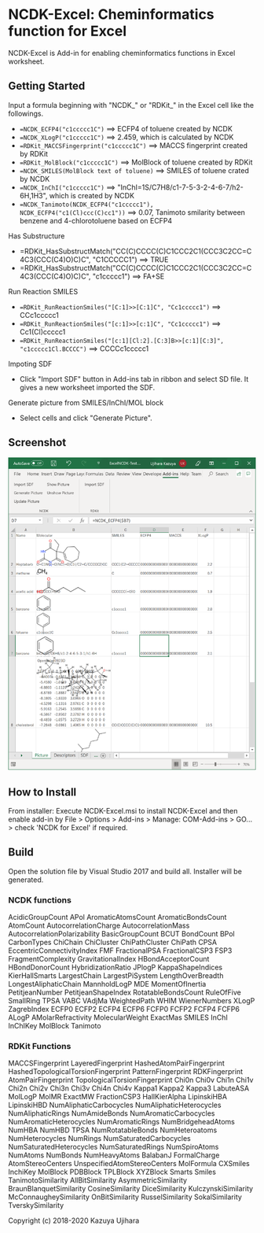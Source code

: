 NCDK-Excel: Cheminformatics function for Excel
==============================================

NCDK-Excel is Add-in for enabling cheminformatics functions in Excel worksheet.

Getting Started
---------------

Input a formula beginning with "NCDK_" or "RDKit_" in the Excel cell like the followings.

- `=NCDK_ECFP4("c1ccccc1C")`  ==> ECFP4 of toluene created by NCDK
- `=NCDK_XLogP("c1ccccc1C")`  ==> 2.459, which is calculated by NCDK
- `=RDKit_MACCSFingerprint("c1ccccc1C")`   ==> MACCS fingerprint created by RDKit
- `=RDKit_MolBlock("c1ccccc1C")`  ==> MolBlock of toluene created by RDKit
- `=NCDK_SMILES(MolBlock text of toluene)`  ==> SMILES of toluene crated by NCDK
- `=NCDK_InChI("c1ccccc1C")`  ==> "InChI=1S/C7H8/c1-7-5-3-2-4-6-7/h2-6H,1H3", which is created by NCDK
- `=NCDK_Tanimoto(NCDK_ECFP4("c1ccccc1"), NCDK_ECFP4("c1(Cl)ccc(C)cc1"))`  ==> 0.07, Tanimoto smilarity between benzene and 4-chlorotoluene based on ECFP4

Has Substructure

- =RDKit_HasSubstructMatch("CC(C)CCCC(C)C1CCC2C1(CCC3C2CC=C4C3(CCC(C4)O)C)C", "C1CCCCC1")  ==> TRUE
- =RDKit_HasSubstructMatch("CC(C)CCCC(C)C1CCC2C1(CCC3C2CC=C4C3(CCC(C4)O)C)C", "c1ccccc1")  ==> FA+SE

Run Reaction SMILES

- `=RDKit_RunReactionSmiles("[C:1]>>[C:1]C", "Cc1ccccc1")`  ==>  CCc1ccccc1
- `=RDKit_RunReactionSmiles("[c:1]>>[c:1]C", "Cc1ccccc1")`  ==>  Cc1(Cl)ccccc1
- `=RDKit_RunReactionSmiles("[c:1][Cl:2].[C:3]B>>[c:1][C:3]", "c1ccccc1Cl.BCCCC")`  ==> CCCCc1ccccc1

Impoting SDF

- Click "Import SDF" button in Add-ins tab in ribbon and select SD file. It gives a new worksheet imported the SDF.

Generate picture from SMILES/InChI/MOL block

- Select cells and click "Generate Picture".

Screenshot
----------

![screenshot](image/NCDK-Excel-Worksheet-1.png?raw=true)

How to Install
--------------

From installer: Execute NCDK-Excel.msi to install NCDK-Excel and then enable add-in by File > Options > Add-ins > Manage: COM-Add-ins > GO... > check 'NCDK for Excel' if required.

Build
-----

Open the solution file by Visual Studio 2017 and build all.
Installer will be generated.

### NCDK functions

AcidicGroupCount
APol
AromaticAtomsCount
AromaticBondsCount
AtomCount
AutocorrelationCharge
AutocorrelationMass
AutocorrelationPolarizability
BasicGroupCount
BCUT
BondCount
BPol
CarbonTypes
ChiChain
ChiCluster
ChiPathCluster
ChiPath
CPSA
EccentricConnectivityIndex
FMF
FractionalPSA
FractionalCSP3
FSP3
FragmentComplexity
GravitationalIndex
HBondAcceptorCount
HBondDonorCount
HybridizationRatio
JPlogP
KappaShapeIndices
KierHallSmarts
LargestChain
LargestPiSystem
LengthOverBreadth
LongestAliphaticChain
MannholdLogP
MDE
MomentOfInertia
PetitjeanNumber
PetitjeanShapeIndex
RotatableBondsCount
RuleOfFive
SmallRing
TPSA
VABC
VAdjMa
WeightedPath
WHIM
WienerNumbers
XLogP
ZagrebIndex
ECFP0
ECFP2
ECFP4
ECFP6
FCFP0
FCFP2
FCFP4
FCFP6
ALogP
AMolarRefractivity
MolecularWeight
ExactMas
SMILES
InChI
InChIKey
MolBlock
Tanimoto

### RDKit Functions

MACCSFingerprint
LayeredFingerprint
HashedAtomPairFingerprint
HashedTopologicalTorsionFingerprint
PatternFingerprint
RDKFingerprint
AtomPairFingerprint
TopologicalTorsionFingerprint
Chi0n
Chi0v
Chi1n
Chi1v
Chi2n
Chi2v
Chi3n
Chi3v
Chi4n
Chi4v
Kappa1
Kappa2
Kappa3
LabuteASA
MolLogP
MolMR
ExactMW
FractionCSP3
HallKierAlpha
LipinskiHBA
LipinskiHBD
NumAliphaticCarbocycles
NumAliphaticHeterocycles
NumAliphaticRings
NumAmideBonds
NumAromaticCarbocycles
NumAromaticHeterocycles
NumAromaticRings
NumBridgeheadAtoms
NumHBA
NumHBD
TPSA
NumRotatableBonds
NumHeteroatoms
NumHeterocycles
NumRings
NumSaturatedCarbocycles
NumSaturatedHeterocycles
NumSaturatedRings
NumSpiroAtoms
NumAtoms
NumBonds
NumHeavyAtoms
BalabanJ
FormalCharge
AtomStereoCenters
UnspecifiedAtomStereoCenters
MolFormula
CXSmiles
InchiKey
MolBlock
PDBBlock
TPLBlock
XYZBlock
Smarts
Smiles
TanimotoSimilarity
AllBitSimilarity
AsymmetricSimilarity
BraunBlanquetSimilarity
CosineSimilarity
DiceSimilarity
KulczynskiSimilarity
McConnaugheySimilarity
OnBitSimilarity
RusselSimilarity
SokalSimilarity
TverskySimilarity

Copyright (c) 2018-2020 Kazuya Ujihara
